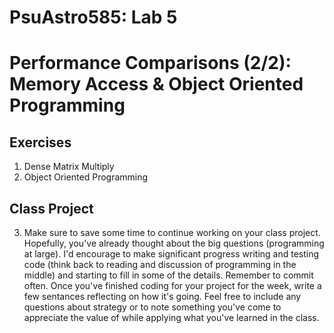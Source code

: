 # PsuAstro585:  Lab 5  
# Performance Comparisons (2/2): Memory Access & Object Oriented Programming

## Exercises
1.  Dense Matrix Multiply
2.  Object Oriented Programming

## Class Project
3.  Make sure to save some time to continue working on your class project.  Hopefully, you've already thought about the big questions (programming at large).  I'd encourage to make significant progress writing and testing code (think back to reading and discussion of programming in the middle) and starting to fill in some of the details.  Remember to commit often.  Once you've finished coding for your project for the week, write a few sentances reflecting on how it's going.  Feel free to include any questions about strategy or to note something you've come to appreciate the value of while applying what you've learned in the class.  


